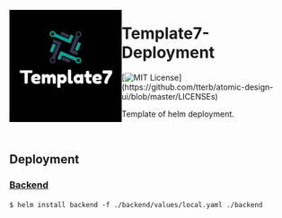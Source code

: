 <p>
  <img align="left" src="resource/readme/logo.png">
</p>

# Template7-Deployment

[![MIT License](https://img.shields.io/apm/l/atomic-design-ui.svg?)](https://github.com/tterb/atomic-design-ui/blob/master/LICENSEs)

Template of helm deployment.

<br/>

## Deployment

### [Backend](https://github.com/Template7/backend)

```
$ helm install backend -f ./backend/values/local.yaml ./backend
```
